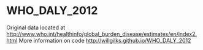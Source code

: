 # WHO_DALY_2012
Original data located at http://www.who.int/healthinfo/global_burden_disease/estimates/en/index2.html More information on code http://willgilks.github.io/WHO_DALY_2012
